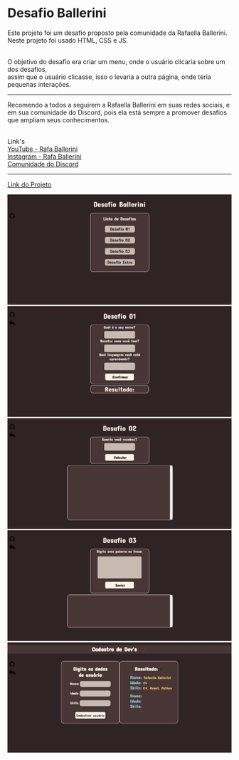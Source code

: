# Desafio Ballerini

Este projeto foi um desafio proposto pela comunidade da Rafaella Ballerini.<br>
Neste projeto foi usado HTML, CSS e JS.<br><br>

O objetivo do desafio era criar um menu, onde o usuário clicaria sobre um dos desafios,<br> 
assim que o usuário clicasse, isso o levaria a outra página, onde teria pequenas interações.

<hr>
Recomendo a todos a seguirem a Rafaella Ballerini em suas redes sociais, e em sua comunidade do Discord, pois ela está sempre 
a promover desafios que ampliam seus conhecimentos.

<br>Link's<br>
  <a href="https://www.youtube.com/c/rafaellaballerini/community" target="_blank">YouTube - Rafa Ballerini</a><br>
  <a href="https://www.instagram.com/rafaballerini/" target="_blank">Instagram - Rafa Ballerini</a><br>
  <a href="https://discord.com/invite/wagxzStdcR" target="_blank">Comunidade do Discord</a>
  <hr>
  
  <a href="https://desafio-ballerini-full-1urocb0an-eduardzs.vercel.app/">Link do Projeto</a>
  
  <img src="ballerini1.png" alt="Imagem do Projeto">
  <img src="ballerini2.png" alt="Imagem do Projeto">
  <img src="ballerini3.png" alt="Imagem do Projeto">
  <img src="ballerini4.png" alt="Imagem do Projeto">
  <img src="ballerini5.png" alt="Imagem do Projeto">
